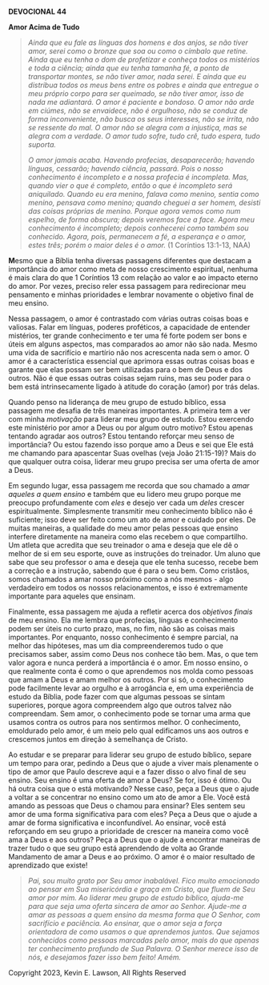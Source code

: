 **DEVOCIONAL 44**

**Amor Acima de Tudo**

> *Ainda que eu fale as línguas dos homens e dos anjos, se não tiver
> amor, serei como o bronze que soa ou como o címbalo que retine. Ainda
> que eu tenha o dom de profetizar e conheça todos os mistérios e toda a
> ciência; ainda que eu tenha tamanha fé, a ponto de transportar montes,
> se não tiver amor, nada serei. E ainda que eu distribua todos os meus
> bens entre os pobres e ainda que entregue o meu próprio corpo para ser
> queimado, se não tiver amor, isso de nada me adiantará. O amor é
> paciente e bondoso. O amor não arde em ciúmes, não se envaidece, não é
> orgulhoso, não se conduz de forma inconveniente, não busca os seus
> interesses, não se irrita, não se ressente do mal. O amor não se
> alegra com a injustiça, mas se alegra com a verdade. O amor tudo
> sofre, tudo crê, tudo espera, tudo suporta.*
>
> *O amor jamais acaba. Havendo profecias, desaparecerão; havendo
> línguas, cessarão; havendo ciência, passará. Pois o nosso conhecimento
> é incompleto e a nossa profecia é incompleta. Mas, quando vier o que é
> completo, então o que é incompleto será aniquilado. Quando eu era
> menino, falava como menino, sentia como menino, pensava como menino;
> quando cheguei a ser homem, desisti das coisas próprias de menino.
> Porque agora vemos como num espelho, de forma obscura; depois veremos
> face a face. Agora meu conhecimento é incompleto; depois conhecerei
> como também sou conhecido. Agora, pois, permanecem a fé, a esperança e
> o amor, estes três; porém o maior deles é o amor.* (1 Coríntios
> 13:1-13, NAA)

**M**esmo que a Bíblia tenha diversas passagens diferentes que destacam
a importância do amor como meta de nosso crescimento espiritual, nenhuma
é mais clara do que 1 Coríntios 13 com relação ao valor e ao impacto
eterno do amor. Por vezes, preciso reler essa passagem para redirecionar
meu pensamento e minhas prioridades e lembrar novamente o objetivo final
de meu ensino.

Nessa passagem, o amor é contrastado com várias outras coisas boas e
valiosas. Falar em línguas, poderes proféticos, a capacidade de entender
mistérios, ter grande conhecimento e ter uma fé forte podem ser bons e
úteis em alguns aspectos, mas comparados ao amor não são nada. Mesmo uma
vida de sacrifício e martírio não nos acrescenta nada sem o amor. O amor
é a característica essencial que aprimora essas outras coisas boas e
garante que elas possam ser bem utilizadas para o bem de Deus e dos
outros. Não é que essas outras coisas sejam ruins, mas seu poder para o
bem está intrinsecamente ligado à atitude do coração (amor) por trás
delas.

Quando penso na liderança de meu grupo de estudo bíblico, essa passagem
me desafia de três maneiras importantes. A primeira tem a ver com minha
*motivação* para liderar meu grupo de estudo. Estou exercendo este
ministério por amor a Deus ou por algum outro motivo? Estou apenas
tentando agradar aos outros? Estou tentando reforçar meu senso de
importância? Ou estou fazendo isso porque amo a Deus e sei que Ele está
me chamando para apascentar Suas ovelhas (veja João 21:15-19)? Mais do
que qualquer outra coisa, liderar meu grupo precisa ser uma oferta de
amor a Deus.

Em segundo lugar, essa passagem me recorda que sou chamado a *amar
aqueles a quem ensino* e também que eu lidero meu grupo porque me
preocupo profundamente com *eles* e desejo ver cada um *deles* crescer
espiritualmente. Simplesmente transmitir meu conhecimento bíblico não é
suficiente; isso deve ser feito como um ato de amor e cuidado por eles.
De muitas maneiras, a qualidade do meu amor pelas pessoas que ensino
interfere diretamente na maneira como elas recebem o que compartilho. Um
atleta que acredita que seu treinador o ama e deseja que ele dê o melhor
de si em seu esporte, ouve as instruções do treinador. Um aluno que sabe
que seu professor o ama e deseja que ele tenha sucesso, recebe bem a
correção e a instrução, sabendo que é para o seu bem. Como cristãos,
somos chamados a amar nosso próximo como a nós mesmos - algo verdadeiro
em todos os nossos relacionamentos, e isso é extremamente importante
para aqueles que ensinam.

Finalmente, essa passagem me ajuda a refletir acerca dos *objetivos
finais* de meu ensino. Ela me lembra que profecias, línguas e
conhecimento podem ser úteis no curto prazo, mas, no fim, não são as
coisas mais importantes. Por enquanto, nosso conhecimento é sempre
parcial, na melhor das hipóteses, mas um dia compreenderemos tudo o que
precisamos saber, assim como Deus nos conhece tão bem. Mas, o que tem
valor agora e nunca perderá a importância é o amor. Em nosso ensino, o
que realmente conta é como o que aprendemos nos molda como pessoas que
amam a Deus e amam melhor os outros. Por si só, o conhecimento pode
facilmente levar ao orgulho e à arrogância e, em uma experiência de
estudo da Bíblia, pode fazer com que algumas pessoas se sintam
superiores, porque agora compreendem algo que outros talvez não
compreendam. Sem amor, o conhecimento pode se tornar uma arma que usamos
contra os outros para nos sentirmos melhor. O conhecimento, emoldurado
pelo amor, é um meio pelo qual edificamos uns aos outros e crescemos
juntos em direção à semelhança de Cristo.

Ao estudar e se preparar para liderar seu grupo de estudo bíblico,
separe um tempo para orar, pedindo a Deus que o ajude a viver mais
plenamente o tipo de amor que Paulo descreve aqui e a fazer disso o alvo
final de seu ensino. Seu ensino é uma oferta de amor a Deus? Se for,
isso é ótimo. Ou há outra coisa que o está motivando? Nesse caso, peça a
Deus que o ajude a voltar a se concentrar no ensino como um ato de amor
a Ele. Você está amando as pessoas que Deus o chamou para ensinar? Eles
sentem seu amor de uma forma significativa para com eles? Peça a Deus
que o ajude a amar de forma significativa e inconfundível. Ao ensinar,
você está reforçando em seu grupo a prioridade de crescer na maneira
como você ama a Deus e aos outros? Peça a Deus que o ajude a encontrar
maneiras de trazer tudo o que seu grupo está aprendendo de volta ao
Grande Mandamento de amar a Deus e ao próximo. O amor é o maior
resultado de aprendizado que existe!

> *Pai, sou muito grato por Seu amor inabalável. Fico muito emocionado
> ao pensar em Sua misericórdia e graça em Cristo, que fluem de Seu amor
> por mim. Ao liderar meu grupo de estudo bíblico, ajuda-me para que
> seja uma oferta sincera de amor ao Senhor. Ajude-me a amar as pessoas
> a quem ensino da mesma forma que O Senhor, com sacrifício e paciência.
> Ao ensinar, que o amor seja a força orientadora de como usamos o que
> aprendemos juntos. Que sejamos conhecidos como pessoas marcadas pelo
> amor, mais do que apenas ter conhecimento profundo de Sua Palavra. O
> Senhor merece isso de nós, e desejamos fazer isso bem feito! Amém.*

Copyright 2023, Kevin E. Lawson, All Rights Reserved
